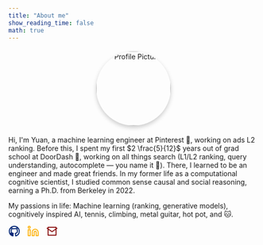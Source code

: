 ```yaml
---
title: "About me"
show_reading_time: false
math: true
---
```


<div style="text-align: center; margin-top: 20px; margin-bottom: 20px;">
    <img src="https://www.dropbox.com/scl/fi/xrjctvfi0f81brcm6vlxr/7DC46823-5C4B-4DD6-B202-6334289DC68F_1_201_a.jpeg?rlkey=2m1109quro2f4jmk5e4qfbkrz&st=qpj4ykua&raw=1" alt="Profile Picture" style="width: 150px; height: 150px; border-radius: 50%; box-shadow: 0 4px 8px rgba(0, 0, 0, 0.2); display: block; margin: 0 auto;">
</div>


Hi, I'm Yuan, a machine learning engineer at Pinterest 📌, working on ads L2 ranking. Before this, I spent my first $2 \frac{5}{12}$ years out of grad school at DoorDash 🥡, working on all things search (L1/L2 ranking, query understanding, autocomplete — you name it 🤪). There, I learned to be an engineer and made great friends. In my former life as a computational cognitive scientist, I studied common sense causal and social reasoning, earning a Ph.D. from Berkeley in 2022.

My passions in life: Machine learning (ranking, generative models), cognitively inspired AI, tennis, climbing, metal guitar, hot pot, and 🐱.


<div id="socials" style="display: flex; gap: 1em;">
  <!-- GitHub -->
  <a href="https://github.com/Yuan-Meng" target="_blank" rel="noopener noreferrer">
    <svg
      xmlns="http://www.w3.org/2000/svg"
      fill="none"
      stroke="#002676"
      stroke-linecap="round"
      stroke-linejoin="round"
      stroke-width="2"
      class="lucide lucide-github"
      viewBox="0 0 24 24"
      aria-hidden="true"
      style="width: 24px; height: 24px;"
    >
      <!-- SVG paths for GitHub icon -->
      <path d="M12 2C6.477 2 2 6.477 2 12c0 4.418 2.865 8.166 6.839 9.489.5.091.682-.217.682-.482 0-.237-.009-.866-.013-1.7-2.782.604-3.369-1.34-3.369-1.34-.454-1.155-1.11-1.463-1.11-1.463-.908-.62.069-.607.069-.607 1.004.07 1.533 1.033 1.533 1.033.892 1.53 2.341 1.088 2.91.832.092-.647.35-1.088.637-1.338-2.22-.252-4.555-1.11-4.555-4.942 0-1.091.39-1.983 1.029-2.683-.103-.253-.446-1.268.098-2.64 0 0 .84-.269 2.75 1.025A9.564 9.564 0 0 1 12 6.804a9.56 9.56 0 0 1 2.51.338c1.91-1.294 2.75-1.025 2.75-1.025.544 1.372.202 2.387.1 2.64.64.7 1.029 1.592 1.029 2.683 0 3.841-2.338 4.687-4.565 4.935.359.31.679.922.679 1.857 0 1.338-.012 2.419-.012 2.748 0 .268.18.576.688.478A10.012 10.012 0 0 0 22 12c0-5.523-4.477-10-10-10z"/>
    </svg>
  </a>

  <!-- LinkedIn -->
  <a href="https://www.linkedin.com/in/yuanmengds/" target="_blank" rel="noopener noreferrer">
    <svg
      xmlns="http://www.w3.org/2000/svg"
      fill="none"
      stroke="#FDB515"
      stroke-linecap="round"
      stroke-linejoin="round"
      stroke-width="2"
      class="lucide lucide-linkedin"
      viewBox="0 0 24 24"
      aria-hidden="true"
      style="width: 24px; height: 24px;"
    >
      <!-- SVG paths for LinkedIn icon -->
      <path d="M16 8a6 6 0 0 1 6 6v7h-4v-7a2 2 0 0 0-4 0v7H10v-7a6 6 0 0 1 6-6z"></path>
      <rect x="2" y="9" width="4" height="12"></rect>
      <circle cx="4" cy="4" r="2"></circle>
    </svg>
  </a>

  <!-- Email -->
  <a href="mailto:yuan_meng@berkeley.edu" target="_blank" rel="noopener noreferrer">
    <svg
      xmlns="http://www.w3.org/2000/svg"
      fill="none"
      stroke="#8C1515"
      stroke-linecap="round"
      stroke-linejoin="round"
      stroke-width="2"
      class="lucide lucide-email"
      viewBox="0 0 24 24"
      aria-hidden="true"
      style="width: 24px; height: 24px;"
    >
      <!-- SVG paths for Email icon -->
      <path d="M4 4h16v16H4z"></path>
      <polyline points="22,6 12,13 2,6"></polyline>
    </svg>
  </a>
</div>
